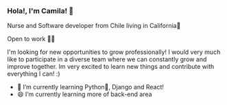 ### Hola!, I'm Camila! 👋 

Nurse and Software developer from Chile living in California👯

Open to work 🤟🏼

I'm looking for new opportunities to grow professionally! I would very much like to participate in a diverse team where we can constantly grow and improve together. Im very excited to learn new things and contribute with everything I can! :)

- 🔭 I’m currently learning Python🐍, Django and React!
- 😄 I’m currently learning more of back-end area
